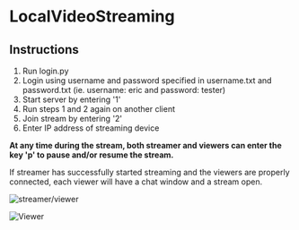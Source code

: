 # LocalVideoStreaming

## Instructions
  1. Run login.py
  2. Login using username and password specified in username.txt and password.txt (ie. username: eric and password: tester)
  3. Start server by entering '1'
  4. Run steps 1 and 2 again on another client
  5. Join stream by entering '2'
  6. Enter IP address of streaming device
  

**At any time during the stream, both streamer and viewers can enter the key 'p' to pause and/or resume the stream.**


If streamer has successfully started streaming and the viewers are properly connected, each viewer will have a chat window and a stream open.



![streamer/viewer](https://github.com/soihateu/LocalVideoStreaming/tree/main/images/image1.png?raw=true)


![Viewer](https://github.com/soihateu/LocalVideoStreaming/tree/main/images/image2.png?raw=true)


